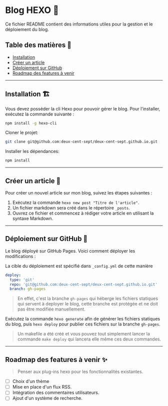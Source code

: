 # Blog HEXO 📝

Ce fichier README contient des informations utiles pour la gestion et le déploiement du blog.

## Table des matières 🔗

- [Installation](#installation)
- [Créer un article](#créer-un-article)
- [Déploiement sur GitHub](#déploiement-sur-github)
- [Roadmap des features à venir](#roadmap-des-features-à-venir)

---

## Installation 🏗️
Vous devez posséder la cli Hexo pour pouvoir gérer le blog. Pour l'installer, exécutez la commande suivante :
```bash
npm install -g hexo-cli
```

Cloner le projet: 
```bash
git clone git@github.com:deux-cent-sept/deux-cent-sept.github.io.git
```

Installer les dépendances: 
```bash 
npm install
```

---

## Créer un article 📑

Pour créer un nouvel article sur mon blog, suivez les étapes suivantes :

1. Exécutez la commande `hexo new post "Titre de l'article"`.
2. Un fichier markdown sera créé dans le répertoire `_posts`.
3. Ouvrez ce fichier et commencez à rédiger votre article en utilisant la syntaxe Markdown.

---

## Déploiement sur GitHub 🚀

Le blog déployé sur GitHub Pages. Voici comment déployer les modifications :

La cible du déploiement est spécifié dans `_config.yml` de cette manière
```yml
deploy:
  type: 'git'
  repo: 'git@github.com:deux-cent-sept/deux-cent-sept.github.io.git'
  branch: gh-pages
```
>En effet, c'est la branche `gh-pages` qui héberge les fichiers statiques qui servent à deployer le blog, cette branche est protégée et ne doit pas être modifiée manuellement.

Exécutez la commande `hexo generate` afin de générer les fichiers statiques du blog, puis `hexo deploy` pour publier ces fichiers sur la branche `gh-pages`.

>Un makefile a été créé et vous pouvez tout simplement lancer la commande `make deploy` qui lancera elle même ces deux commandes.

---

## Roadmap des features à venir ✨

>Penser aux plug-ins hexo pour les fonctionnalités existantes.

- [ ]  Choix d'un thème
- [ ]  Mise en place d'un flux RSS.
- [ ]  Intégration des commentaires utilisateurs.
- [ ]  Ajout d'un système de recherche.
